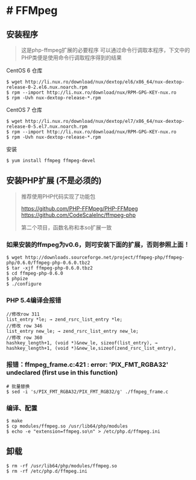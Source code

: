 # # FFMpeg

## 安装程序

> 这是php-ffmpeg扩展的必要程序
> 可以通过命令行调取本程序，下文中的PHP类便是使用命令行调取程序得到的结果

 CentOS 6 仓库
```
$ wget http://li.nux.ro/download/nux/dextop/el6/x86_64/nux-dextop-release-0-2.el6.nux.noarch.rpm
$ rpm --import http://li.nux.ro/download/nux/RPM-GPG-KEY-nux.ro
$ rpm -Uvh nux-dextop-release-*.rpm
```
CentOS 7 仓库

```
$ wget http://li.nux.ro/download/nux/dextop/el7/x86_64/nux-dextop-release-0-5.el7.nux.noarch.rpm
$ rpm --import http://li.nux.ro/download/nux/RPM-GPG-KEY-nux.ro
$ rpm -Uvh nux-dextop-release-*.rpm

```

安装

```
$ yum install ffmpeg ffmpeg-devel
```



## 安装PHP扩展 (不是必须的)

> 推荐使用PHP代码实现了功能包
>
> https://github.com/PHP-FFMpeg/PHP-FFMpeg
> https://github.com/CodeScaleInc/ffmpeg-php
>
> 第二个项目，函数名称和本so扩展一致

### 如果安装的ffmpeg为v0.6，则可安装下面的扩展，否则参照上面！

```
$ wget http://downloads.sourceforge.net/project/ffmpeg-php/ffmpeg-php/0.6.0/ffmpeg-php-0.6.0.tbz2
$ tar -xjf ffmpeg-php-0.6.0.tbz2
$ cd ffmpeg-php-0.6.0
$ phpize
$ ./configure
```

### PHP 5.4编译会报错

```
//修改row 311
list_entry *le; → zend_rsrc_list_entry *le;
//修改 row 346
list_entry new_le; → zend_rsrc_list_entry new_le;
//修改 row 360
hashkey_length+1, (void *)&new_le, sizeof(list_entry), → hashkey_length+1, (void *)&new_le,sizeof(zend_rsrc_list_entry),
```

### 报错：ffmpeg_frame.c:421 : error: 'PIX_FMT_RGBA32' undeclared (first use in this function)

```
# 批量替换
$ sed -i 's/PIX_FMT_RGBA32/PIX_FMT_RGB32/g' ./ffmpeg_frame.c
```

### 编译、配置
```
$ make
$ cp modules/ffmpeg.so /usr/lib64/php/modules
$ echo -e "extension=ffmpeg.so\n" > /etc/php.d/ffmpeg.ini
```

## 卸载
```
$ rm -rf /usr/lib64/php/modules/ffmpeg.so
$ rm -rf /etc/php.d/ffmpeg.ini
```
